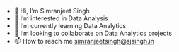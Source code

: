 - 👋 Hi, I’m Simranjeet Singh
- 👀 I’m interested in Data Analysis
- 🌱 I’m currently learning Data Analytics
- 💞️ I’m looking to collaborate on Data Analytics projects
- 📫 How to reach me simranjeetsingh@sjsingh.in

<!---
Mr-sjsingh/Mr-sjsingh is a ✨ special ✨ repository because its `README.md` (this file) appears on your GitHub profile.
You can click the Preview link to take a look at your changes.
--->
